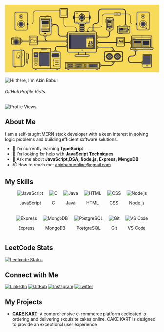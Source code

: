 ![Banner](https://github.com/abin-online/abin-online/blob/main/JS-by-SoyHorizonte.gif)

<p align="left">
  <img src="https://readme-typing-svg.herokuapp.com?font=Roboto&weight=400&size=30&pause=1000&color=FFFFFF&width=435&lines=Hi+there%2C+I'm+Abin+Babu!+%F0%9F%91%8B" alt="Hi there, I'm Abin Babu!">
</p>



  <div class="container">
        <h6>GitHub Profile Visits</h6>
        <img src="https://komarev.com/ghpvc/?username=abin-online&color=blue" alt="Profile Views">
  </div>

## About Me

I am a self-taught MERN stack developer with a keen interest in solving logic problems and building efficient software solutions.

- 🌱 I’m currently learning **TypeScript**
- 🤔 I’m looking for help with **JavaScript Techniques**
- 💬 Ask me about **JavaScript,DSA, Node.js, Express, MongoDB**
- 📫 How to reach me: [abinbabuonline@gmail.com](mailto:abinbabuonline@gmail.com)

## My Skills

<div style="display: flex; flex-wrap: wrap; justify-content: center; gap: 20px;">
    <div style="text-align: center;">
        <img src="https://img.shields.io/badge/Language-JavaScript-yellow?style=flat&logo=javascript&logoColor=white" alt="JavaScript" style="width: 100px;">
        <p>JavaScript</p>
    </div>
    <div style="text-align: center;">
        <img src="https://img.shields.io/badge/Language-C-00599C?style=flat&logo=c&logoColor=white" alt="C" style="width: 100px;">
        <p>C</p>
    </div>
    <div style="text-align: center;">
        <img src="https://img.shields.io/badge/Language-Java-E8A700?style=flat&logo=java&logoColor=white" alt="Java" style="width: 100px;">
        <p>Java</p>
    </div>
    <div style="text-align: center;">
        <img src="https://img.shields.io/badge/Language-HTML-E34F26?style=flat&logo=html5&logoColor=white" alt="HTML" style="width: 100px;">
        <p>HTML</p>
    </div>
    <div style="text-align: center;">
        <img src="https://img.shields.io/badge/Language-CSS-1572B6?style=flat&logo=css3&logoColor=white" alt="CSS" style="width: 100px;">
        <p>CSS</p>
    </div>
    <div style="text-align: center;">
        <img src="https://img.shields.io/badge/Framework-Node.js-339933?style=flat&logo=nodedotjs&logoColor=white" alt="Node.js" style="width: 100px;">
        <p>Node.js</p>
    </div>
    <div style="text-align: center;">
        <img src="https://img.shields.io/badge/Framework-Express-000000?style=flat&logo=express&logoColor=white" alt="Express" style="width: 100px;">
        <p>Express</p>
    </div>
    <div style="text-align: center;">
        <img src="https://img.shields.io/badge/Database-MongoDB-47A248?style=flat&logo=mongodb&logoColor=white" alt="MongoDB" style="width: 100px;">
        <p>MongoDB</p>
    </div>
    <div style="text-align: center;">
        <img src="https://img.shields.io/badge/Database-PostgreSQL-4169E1?style=flat&logo=postgresql&logoColor=white" alt="PostgreSQL" style="width: 100px;">
        <p>PostgreSQL</p>
    </div>
    <div style="text-align: center;">
        <img src="https://img.shields.io/badge/Tool-Git-F05032?style=flat&logo=git&logoColor=white" alt="Git" style="width: 100px;">
        <p>Git</p>
    </div>
    <div style="text-align: center;">
        <img src="https://img.shields.io/badge/Tool-VS_Code-007ACC?style=flat&logo=visual-studio-code&logoColor=white" alt="VS Code" style="width: 100px;">
        <p>VS Code</p>
    </div>
</div>


## LeetCode Stats
[![Leetcode Status](https://leetcard.jacoblin.cool/abinbabuonline?ext=contest&theme=dark)](https://leetcode.com/u/abinbabuonline/)


## Connect with Me

[![LinkedIn](https://img.shields.io/badge/LinkedIn-0077B5?style=for-the-badge&logo=linkedin&logoColor=white)](https://www.linkedin.com/in/abin-babu-08a02b2b1/)
[![GitHub](https://img.shields.io/badge/GitHub-181717?style=for-the-badge&logo=github&logoColor=white)](https://github.com/abin-online)
[![Instagram](https://img.shields.io/badge/Instagram-E4405F?style=for-the-badge&logo=instagram&logoColor=white)](https://www.instagram.com/abin__babu/)
[![Twitter](https://img.shields.io/badge/Twitter-1DA1F2?style=for-the-badge&logo=twitter&logoColor=white)](https://twitter.com/abinbabu)


## My Projects

- **[CAKE KART](https://cakekart.shop/)**: A comprehensive e-commerce platform dedicated to ordering and delivering exquisite cakes online. CAKE KART is designed to provide an exceptional user experience



<!--
**abin-online/abin-online** is a ✨ _special_ ✨ repository because its `README.md` (this file) appears on your GitHub profile.

Here are some ideas to get you started:

- 🔭 I’m currently working on ...
- 🌱 I’m currently learning ...
- 👯 I’m looking to collaborate on ...
- 🤔 I’m looking for help with ...

- 📫 How to reach me: ...
- 😄 Pronouns: ...
- ⚡ Fun fact: ...
-->
